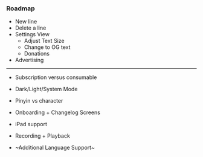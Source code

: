 ### Roadmap

- New line
- Delete a line
- Settings View
  - Adjust Text Size
  - Change to OG text
  - Donations
- Advertising

---

- Subscription versus consumable
- Dark/Light/System Mode
- Pinyin vs character

- Onboarding + Changelog Screens
- iPad support
- Recording + Playback
- ~Additional Language Support~
